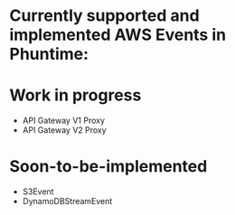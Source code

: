 # Currently supported and implemented AWS Events in Phuntime:


# Work in progress

- API Gateway V1 Proxy
- API Gateway V2 Proxy

# Soon-to-be-implemented

- S3Event
- DynamoDBStreamEvent

